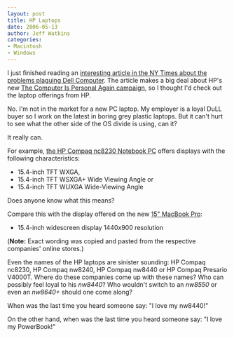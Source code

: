 ```yaml
---
layout: post
title: HP Laptops
date: 2006-05-13
author: Jeff Watkins
categories:
- Macintosh
- Windows
---
```


I just finished reading an [interesting article in the NY Times about the problems plaguing Dell Computer](http://www.nytimes.com/2006/05/13/technology/13computer.html?pagewanted=all). The article makes a big deal about HP's new [The Computer Is Personal Again campaign](http://www.hp.com/personalagain/us/en/index.html?mtxs=home-hho&mtxb=B1&mtxl=L1), so I thought I'd check out the laptop offerings from HP.

No. I'm not in the market for a new PC laptop. My employer is a loyal DuLL buyer so I work on the latest in boring grey plastic laptops. But it can't hurt to see what the other side of the OS divide is using, can it?

It really can.

For example, [the HP Compaq nc8230 Notebook PC](http://h10010.www1.hp.com/wwpc/us/en/sm/WF25a/321957-64295-89315-321838-f1-447338.html) offers displays with the following characteristics:

* 15.4-inch TFT WXGA,
* 15.4-inch TFT WSXGA+ Wide Viewing Angle or
* 15.4-inch TFT WUXGA Wide-Viewing Angle

Does anyone know what this means?

Compare this with the display offered on the new [15" MacBook Pro](http://store.apple.com/1-800-MY-APPLE/WebObjects/AppleStore.woa/wo/0.RSLID?mco=608880DF&nclm=MacBookPro):

* 15.4-inch widescreen display 1440x900 resolution

(**Note:** Exact wording was copied and pasted from the respective companies' online stores.)

Even the names of the HP laptops are sinister sounding: HP Compaq nc8230, HP Compaq nw8240, HP Compaq nw8440 or HP Compaq Presario V4000T. Where do these companies come up with these names? Who can possibly feel loyal to his *nw8440*? Who wouldn't switch to an *nw8550* or even an *nw8640+* should one come along?

When was the last time you heard someone say: "I love my nw8440!"

On the other hand, when was the last time you heard someone say: "I love my PowerBook!"